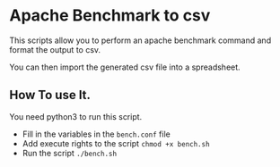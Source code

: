 # Apache Benchmark to csv

This scripts allow you to perform an apache benchmark command and format the output to csv.

You can then import the generated csv file into a spreadsheet.

## How To use It. 

You need python3 to run this script.

* Fill in the variables in the `bench.conf` file
* Add execute rights to the script `chmod +x bench.sh`
* Run the script `./bench.sh`